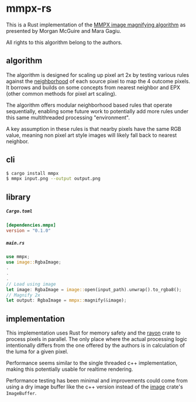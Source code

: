 # mmpx-rs

This is a Rust implementation of the
[MMPX image magnifying algorithm](https://casual-effects.com/research/McGuire2021PixelArt/index.html)
as presented by Morgan McGuire and Mara Gagiu.

All rights to this algorithm belong to the authors.

## algorithm

The algorithm is designed for scaling up pixel art 2x by testing various rules against the
[neighborhood](https://casual-effects.com/research/McGuire2021PixelArt/8.png)
of each source pixel to map the 4 outcome pixels.
It borrows and builds on some concepts from nearest neighbor and EPX
(other common methods for pixel art scaling).

The algorithm offers modular neighborhood based rules that operate sequentially,
enabling some future work to potentially add more rules under this same multithreaded processing "environment".

A key assumption in these rules is that nearby pixels have the same RGB value,
meaning non pixel art style images will likely fall back to nearest neighbor.

## cli
```sh
$ cargo install mmpx
$ mmpx input.png --output output.png
```

## library
##### **`Cargo.toml`**
```toml
[dependencies.mmpx]
version = "0.1.0"
```

##### **`main.rs`**
```rust
use mmpx;
use image::RgbaImage;
.
.
.
// Load using image
let image: RgbaImage = image::open(input_path).unwrap().to_rgba8();
// Magnify 2x
let output: RgbaImage = mmpx::magnify(&image);
```

## implementation

This implementation uses Rust for memory safety and the
[rayon](https://github.com/rayon-rs/rayon)
crate to process pixels in parallel.
The only place where the actual processing logic intentionally differs from the one offered by the authors
is in calculation of the luma for a given pixel.

Performance seems similar to the single threaded c++ implementation, making this potentially usable
for realtime rendering.

Performance testing has been minimal and improvements could come from using a dry image buffer
like the c++ version instead of the
[image](https://github.com/image-rs/image)
crate's `ImageBuffer`.
